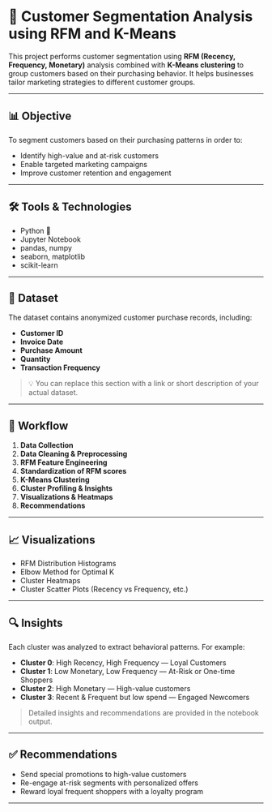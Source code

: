 # 🧠 Customer Segmentation Analysis using RFM and K-Means

This project performs customer segmentation using **RFM (Recency, Frequency, Monetary)** analysis combined with **K-Means clustering** to group customers based on their purchasing behavior. It helps businesses tailor marketing strategies to different customer groups.

---

## 📊 Objective

To segment customers based on their purchasing patterns in order to:
- Identify high-value and at-risk customers
- Enable targeted marketing campaigns
- Improve customer retention and engagement

---

## 🛠️ Tools & Technologies

- Python 🐍
- Jupyter Notebook
- pandas, numpy
- seaborn, matplotlib
- scikit-learn

---

## 📁 Dataset

The dataset contains anonymized customer purchase records, including:
- **Customer ID**
- **Invoice Date**
- **Purchase Amount**
- **Quantity**
- **Transaction Frequency**

> 💡 You can replace this section with a link or short description of your actual dataset.

---

## 📌 Workflow

1. **Data Collection**
2. **Data Cleaning & Preprocessing**
3. **RFM Feature Engineering**
4. **Standardization of RFM scores**
5. **K-Means Clustering**
6. **Cluster Profiling & Insights**
7. **Visualizations & Heatmaps**
8. **Recommendations**

---

## 📈 Visualizations

- RFM Distribution Histograms
- Elbow Method for Optimal K
- Cluster Heatmaps
- Cluster Scatter Plots (Recency vs Frequency, etc.)


---

## 🔍 Insights

Each cluster was analyzed to extract behavioral patterns. For example:
- **Cluster 0**: High Recency, High Frequency — Loyal Customers
- **Cluster 1**: Low Monetary, Low Frequency — At-Risk or One-time Shoppers
- **Cluster 2**: High Monetary — High-value customers
- **Cluster 3**: Recent & Frequent but low spend — Engaged Newcomers

> Detailed insights and recommendations are provided in the notebook output.

---

## ✅ Recommendations

- Send special promotions to high-value customers
- Re-engage at-risk segments with personalized offers
- Reward loyal frequent shoppers with a loyalty program

---



